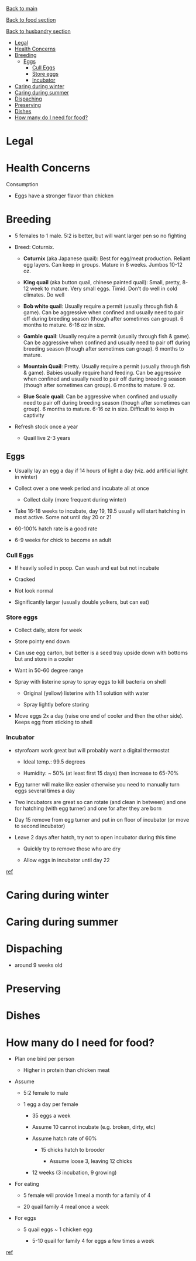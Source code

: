 [Back to main](../../README.md)

[Back to food section](../food.md)

[Back to husbandry section](husbandry.md)

*   [Legal](#Quail-Legal)
*   [Health Concerns](#Quail-HealthConcerns)
*   [Breeding](#Quail-Breeding)
    *   [Eggs](#Quail-Eggs)
        *   [Cull Eggs](#Quail-CullEggs)
        *   [Store eggs](#Quail-Storeeggs)
        *   [Incubator](#Quail-Incubator)
*   [Caring during winter](#Quail-Caringduringwinter)
*   [Caring during summer](#Quail-Caringduringsummer)
*   [Dispaching](#Quail-Dispaching)
*   [Preserving](#Quail-Preserving)
*   [Dishes](#Quail-Dishes)
*   [How many do I need for food?](#Quail-HowmanydoIneedforfood?)

Legal
=====

Health Concerns
===============

Consumption

*   Eggs have a stronger flavor than chicken
    

Breeding
========

*   5 females to 1 male. 5:2 is better, but will want larger pen so no fighting
    
*   Breed: Coturnix.
    
    *   **Coturnix** (aka Japanese quail): Best for egg/meat production. Reliant egg layers. Can keep in groups. Mature in 8 weeks. Jumbos 10-12 oz.
        
    *   **King quail** (aka button quail, chinese painted quail): Small, pretty, 8-12 week to mature. Very small eggs. Timid. Don’t do well in cold climates. Do well
        
    *   **Bob white quail**: Usually require a permit (usually through fish & game). Can be aggressive when confined and usually need to pair off during breeding season (though after sometimes can group). 6 months to mature. 6-16 oz in size.
        
    *   **Gamble quail**: Usually require a permit (usually through fish & game). Can be aggressive when confined and usually need to pair off during breeding season (though after sometimes can group). 6 months to mature.
        
    *   **Mountain Quail**: Pretty. Usually require a permit (usually through fish & game). Babies usually require hand feeding. Can be aggressive when confined and usually need to pair off during breeding season (though after sometimes can group). 6 months to mature. 9 oz.
        
    *   **Blue Scale quail**: Can be aggressive when confined and usually need to pair off during breeding season (though after sometimes can group). 6 months to mature. 6-16 oz in size. Difficult to keep in captivity
        
*   Refresh stock once a year
    
    *   Quail live 2-3 years
        

Eggs
----

*   Usually lay an egg a day if 14 hours of light a day (viz. add artificial light in winter)
    
*   Collect over a one week period and incubate all at once
    
    *   Collect daily (more frequent during winter)
        
*   Take 16-18 weeks to incubate, day 19, 19.5 usually will start hatching in most active. Some not until day 20 or 21
    
*   60-100% hatch rate is a good rate
    
*   6-9 weeks for chick to become an adult
    

### Cull Eggs

*   If heavily soiled in poop. Can wash and eat but not incubate
    
*   Cracked
    
*   Not look normal
    
*   Significantly larger (usually double yolkers, but can eat)
    

### Store eggs

*   Collect daily, store for week
    
*   Store pointy end down
    
*   Can use egg carton, but better is a seed tray upside down with bottoms but and store in a cooler
    
*   Want in 50-60 degree range
    
*   Spray with listerine spray to spray eggs to kill bacteria on shell
    
    *   Original (yellow) listerine with 1:1 solution with water
        
    *   Spray lightly before storing
        
*   Move eggs 2x a day (raise one end of cooler and then the other side). Keeps egg from sticking to shell
    

### Incubator

*   styrofoam work great but will probably want a digital thermostat
    
    *   Ideal temp.: 99.5 degrees
        
    *   Humidity: ~ 50% (at least first 15 days) then increase to 65-70%
        
*   Egg turner will make like easier otherwise you need to manually turn eggs several times a day
    
*   Two incubators are great so can rotate (and clean in between) and one for hatching (with egg turner) and one for after they are born
    
*   Day 15 remove from egg turner and put in on floor of incubator (or move to second incubator)
    
*   Leave 2 days after hatch, try not to open incubator during this time
    
    *   Quickly try to remove those who are dry
        
    *   Allow eggs in incubator until day 22
        

[ref](https://www.youtube.com/watch?v=8KvVDweNsO4)

Caring during winter
====================

Caring during summer
====================

Dispaching
==========

*   around 9 weeks old
    

Preserving
==========

Dishes
======

How many do I need for food?
============================

*   Plan one bird per person
    
    *   Higher in protein than chicken meat
        
*   Assume
    
    *   5:2 female to male
        
    *   1 egg a day per female
        
        *   35 eggs a week
            
        *   Assume 10 cannot incubate (e.g. broken, dirty, etc)
            
        *   Assume hatch rate of 60%
            
            *   15 chicks hatch to brooder
                
                *   Assume loose 3, leaving 12 chicks
                    
        *   12 weeks (3 incubation, 9 growing)
            
*   For eating
    
    *   5 female will provide 1 meal a month for a family of 4
        
    *   20 quail family 4 meal once a week
        
*   For eggs
    
    *   5 quail eggs ~ 1 chicken egg
        
        *   5-10 quail for family 4 for eggs a few times a week
            

[ref](https://www.youtube.com/watch?v=E_7ZSYKq1Ko&list=WL&index=119&t=0s)
